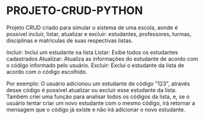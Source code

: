 # PROJETO-CRUD-PYTHON
Projeto CRUD criado para simular o sistema de uma escola, aonde é possível incluir, listar, atualizar e excluir: estudantes, professores, turmas, disciplinas e matrículas de suas respectivas listas.

Incluir: Inclui um estudante na lista
Listar: Exibe todos os estudantes cadastrados
Atualizar: Atualiza as informações do estudante de acordo com o código informado pelo usuário.
Excluir: Exclui o estudante da lista de acordo com o código escolhido.

Por exemplo: O usuário adicionou um estudante de código "123", através desse código é possível atualizar ou excluir esse estudante da lista.
Também criei uma função para analisar todos os códigos da lista, e, se o usuário tentar criar um novo estudante com o mesmo código, irá retornar a mensagem que 
o código já existe e não irá adicionar o novo estudante.
